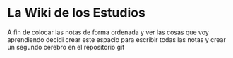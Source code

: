 # La Wiki de los Estudios
A fin de colocar las notas de forma ordenada y ver las cosas que voy aprendiendo decidi crear este espacio para escribir todas las notas y crear un segundo cerebro en el repositorio git
